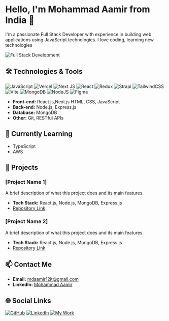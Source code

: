 # Hello, I'm Mohammad Aamir from India 👋

I'm a passionate Full Stack Developer with experience in building web applications using JavaScript technologies. I love coding, learning new technologies


![Full Stack Development](https://camo.githubusercontent.com/0dbe167d7b778f5e825114a095ad46a2c852ba91fc82ec2d4fd8865c67ecd2a1/68747470733a2f2f7777772e61616c7068612e6e65742f77702d636f6e74656e742f75706c6f6164732f323032302f31322f66756c6c2d737461636b2d646576656c6f706d656e742e676966)


## 🛠️ Technologies & Tools

![JavaScript](https://img.shields.io/badge/javascript-%23323330.svg?style=for-the-badge&logo=javascript&logoColor=%23F7DF1E) ![Vercel](https://img.shields.io/badge/vercel-%23000000.svg?style=for-the-badge&logo=vercel&logoColor=white)  ![Next JS](https://img.shields.io/badge/Next-black?style=for-the-badge&logo=next.js&logoColor=white) ![React](https://img.shields.io/badge/react-%2320232a.svg?style=for-the-badge&logo=react&logoColor=%2361DAFB) ![Redux](https://img.shields.io/badge/redux-%23593d88.svg?style=for-the-badge&logo=redux&logoColor=white) ![Strapi](https://img.shields.io/badge/strapi-%232E7EEA.svg?style=for-the-badge&logo=strapi&logoColor=white) ![TailwindCSS](https://img.shields.io/badge/tailwindcss-%2338B2AC.svg?style=for-the-badge&logo=tailwind-css&logoColor=white) ![Vite](https://img.shields.io/badge/vite-%23646CFF.svg?style=for-the-badge&logo=vite&logoColor=white) ![MongoDB](https://img.shields.io/badge/MongoDB-%234ea94b.svg?style=for-the-badge&logo=mongodb&logoColor=white)  ![NodeJS](https://img.shields.io/badge/node.js-6DA55F?style=for-the-badge&logo=node.js&logoColor=white) ![Figma](https://img.shields.io/badge/figma-%23F24E1E.svg?style=for-the-badge&logo=figma&logoColor=white)

- **Front-end:** React.js,Next.js HTML, CSS, JavaScript
- **Back-end:** Node.js, Express.js
- **Database:** MongoDB
- **Other:** Git, RESTful APIs

## 🌱 Currently Learning

- TypeScript
- AWS

## 🚀 Projects

### [Project Name 1]
A brief description of what this project does and its main features.
- **Tech Stack:** React.js, Node.js, MongoDB, Express.js
- [Repository Link](https://github.com/mdaamir431/project-name)

### [Project Name 2]
A brief description of what this project does and its main features.
- **Tech Stack:** React.js, Node.js, MongoDB, Express.js
- [Repository Link](https://github.com/mdaamir431/project-name)

## 📫 Contact Me

- **Email:** [mdaamir12it@gmail.com](mailto:mdaamir12it@gmail.com)
- **LinkedIn:** [Mohammad Aamir](https://www.linkedin.com/in/mohammad-aamir-a86637172)

  
## 🌐 Social Links

[![GitHub](https://img.shields.io/badge/GitHub-mdaamir431-black?style=for-the-badge&logo=github)](https://github.com/mdaamir431)
[![LinkedIn](https://img.shields.io/badge/LinkedIn-Mohammad_Aamir-blue?style=for-the-badge&logo=linkedin)](https://www.linkedin.com/in/mohammad-aamir-a86637172)
[![My Work](https://img.shields.io/badge/My%20Work-Visit%20Now-blue?style=for-the-badge&logo=vercel)](https://aamir-portfolio.vercel.app)

